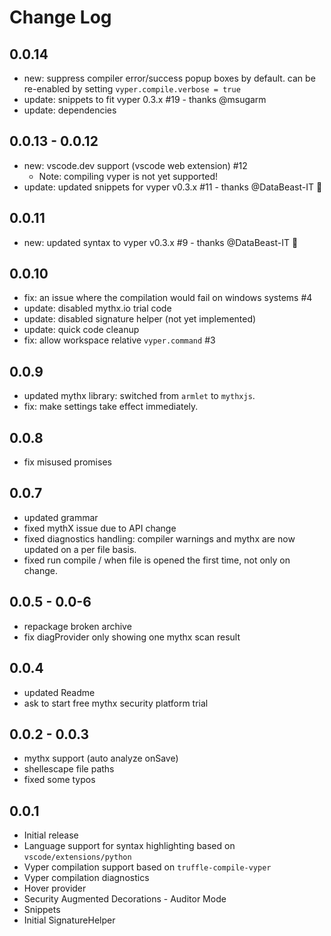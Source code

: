# Change Log

## 0.0.14
- new: suppress compiler error/success popup boxes by default. can be re-enabled by setting `vyper.compile.verbose = true`
- update: snippets to fit vyper 0.3.x #19 - thanks @msugarm
- update: dependencies

## 0.0.13 - 0.0.12
- new: vscode.dev support (vscode web extension) #12
  - Note: compiling vyper is not yet supported!
- update: updated snippets for vyper v0.3.x #11 - thanks @DataBeast-IT 🙌

## 0.0.11
- new: updated syntax to vyper v0.3.x #9 - thanks @DataBeast-IT 🙌

## 0.0.10
- fix: an issue where the compilation would fail on windows systems #4
- update: disabled mythx.io trial code
- update: disabled signature helper (not yet implemented)
- update: quick code cleanup
- fix: allow workspace relative `vyper.command` #3

## 0.0.9
- updated mythx library: switched from `armlet` to `mythxjs`.
- fix: make settings take effect immediately.

## 0.0.8
- fix misused promises

## 0.0.7
- updated grammar
- fixed mythX issue due to API change
- fixed diagnostics handling: compiler warnings and mythx are now updated on a per file basis. 
- fixed run compile / when file is opened the first time, not only on change.

## 0.0.5 - 0.0-6
- repackage broken archive
- fix diagProvider only showing one mythx scan result

## 0.0.4
- updated Readme
- ask to start free mythx security platform trial 

## 0.0.2 - 0.0.3
- mythx support (auto analyze onSave)
- shellescape file paths
- fixed some typos

## 0.0.1
- Initial release
- Language support for syntax highlighting based on `vscode/extensions/python`
- Vyper compilation support based on `truffle-compile-vyper`
- Vyper compilation diagnostics
- Hover provider
- Security Augmented Decorations - Auditor Mode
- Snippets
- Initial SignatureHelper
